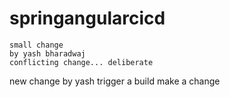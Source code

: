 # springangularcicd
    small change 
    by yash bharadwaj
    conflicting change... deliberate
new change by yash
trigger a build 
make a change